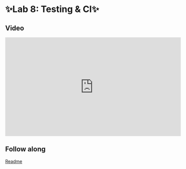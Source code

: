 # ✨Lab 8: Testing & CI✨

## Video

<iframe width="560" height="315" src="https://www.youtube.com/embed/D3YeQcE9tSg" frameborder="0" allow="accelerometer; autoplay; clipboard-write; encrypted-media; gyroscope; picture-in-picture" allowfullscreen></iframe>

## Follow along

[Readme](https://github.com/full-stack-deep-learning/fsdl-text-recognizer-2021-labs/tree/main/lab8#readme)

